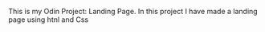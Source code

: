 This is my Odin Project: Landing Page. In this project I have made a landing page using htnl and Css